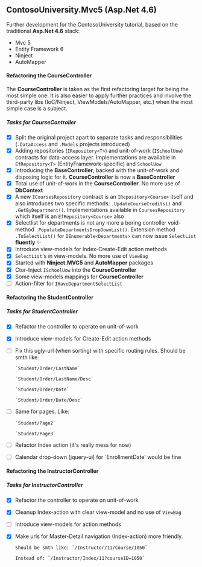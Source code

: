 ## ContosoUniversity.Mvc5 (Asp.Net 4.6)

Further development for the ContosoUniversity tutorial, based on the traditional **Asp.Net 4.6** stack:
* Mvc 5
* Entity Framework 6
* Ninject
* AutoMapper

#### Refactoring the CourseController

The **CourseController** is taken as the first refactoring target for being the most simple one. It is also easier to apply further practices and involve the third-party libs (IoC/Ninject, ViewModels/AutoMapper, etc.) when the most simple case is a subject.

##### Tasks for CourseController

- [x] Split the original project apart to separate tasks and responsibilities (`.DataAccess` and `.Models` projects introduced)
- [x] Adding repositories (`IRepository<T>`) and unit-of-work (`ISchoolUow`) contracts for data-access layer. Implementations are available in `EfRepository<T>` (EntityFramework-specific) and `SchoolUow`
- [x] Introducing the **BaseController**, backed with the unit-of-work and disposing logic for it. **CourseController** is now a **BaseController**
- [x] Total use of unit-of-work in the **CourseController**. No more use of **DbContext**
- [x] A new `ICoursesRepository` contract is an `IRepository<Course>` itself and also introduces two specific methods: `.UpdateCourseCredits()` and `.GetByDepartment()`. Implementations available in `CoursesRepository` which itself is an `EfRepository<Course>` also
- [x] Selectlist for departments is not any more a boring controller void-method `.PopulateDepartmentsDropDownList()`. Extension method `.ToSelectList()` for `IEnumerable<Departments>` can now issue `SelectList` **fluently** :sparkles:
- [x] Introduce view-models for Index-Create-Edit action methods
- [x] `SelectList`'s in view-models. No more use of `ViewBag`
- [x] Started with **Ninject.MVC5** and **AutoMapper** packages
- [x] Ctor-Inject `ISchoolUow` into the **CourseController**
- [x] Some view-models mappings for **CourseController**
- [ ] Action-filter for `IHaveDepartmentSelectList`

#### Refactoring the StudentController

##### Tasks for StudentController

- [x] Refactor the controller to operate on unit-of-work
- [x] Introduce view-models for Create-Edit action methods
- [ ] Fix this ugly-url (when sorting) with specific routing rules. Should be smth like:

      `Student/Order/LastName`
      
      `Student/Order/LastName/Desc`
      
      `Student/Order/Date`
      
      `Student/Order/Date/Desc`

- [ ] Same for pages. Like:

      `Student/Page2`
      
      `Student/Page3`
- [ ] Refactor Index action (it's really mess for now)
- [ ] Calendar drop-down (jquery-ui) for `EnrollmentDate' would be fine

#### Refactoring the InstructorController

##### Tasks for InstructorController

- [x] Refactor the controller to operate on unit-of-work
- [x] Cleanup Index-action with clear view-model and no use of `ViewBag`
- [ ] Introduce view-models for action methods
- [x] Make urls for Master-Detail navigation (Index-action) more friendly.
     
      Should be smth like: `/Instructor/11/Course/1050`
     
      Instead of: `/Instructor/Index/11?courseID=1050`
